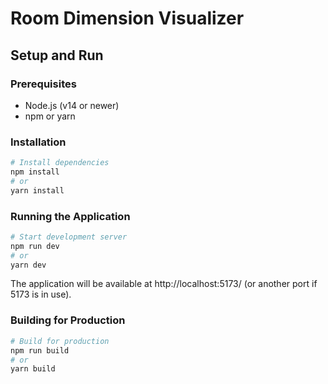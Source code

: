 # Room Dimension Visualizer

## Setup and Run

### Prerequisites
- Node.js (v14 or newer)
- npm or yarn

### Installation

```bash
# Install dependencies
npm install
# or
yarn install
```

### Running the Application

```bash
# Start development server
npm run dev
# or
yarn dev
```

The application will be available at http://localhost:5173/ (or another port if 5173 is in use).

### Building for Production

```bash
# Build for production
npm run build
# or
yarn build
```
